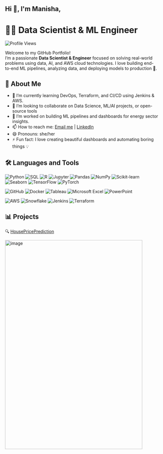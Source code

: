 ## Hi 👋, I'm Manisha,

# 👩‍💻 Data Scientist & ML Engineer

![Profile Views](https://komarev.com/ghpvc/?username=manishasas&label=Profile%20Views&color=0e75b6&style=flat)

Welcome to my GitHub Portfolio!  
I’m a passionate **Data Scientist & Engineer** focused on solving real-world problems using data, AI, and AWS cloud technologies. I love building end-to-end ML pipelines, analyzing data, and deploying models to production 🚀.

## 🌟 About Me

- 🌱 I’m currently learning DevOps, Terraform, and CI/CD using Jenkins & AWS.
- 👯 I’m looking to collaborate on Data Science, ML/AI projects, or open-source tools
- 🔭 I’m  worked on building ML pipelines and dashboards for energy sector insights.  
- 📫 How to reach me: [Email me](mailto:manisha.sasatte@gmail.com) | [LinkedIn](https://www.linkedin.com/in/manisha-sasatte/)
- 😄 Pronouns: she/her
- ⚡ Fun fact: I love creating beautiful dashboards and automating boring things 💡

## 🛠️ Languages and Tools

<!-- Programming & Data -->
![Python](https://img.shields.io/badge/Python-3776AB?style=flat&logo=python&logoColor=white)
![SQL](https://img.shields.io/badge/SQL-003B57?style=flat&logo=mysql&logoColor=white)
![R](https://img.shields.io/badge/R-276DC3?style=flat&logo=r&logoColor=white)
![Jupyter](https://img.shields.io/badge/Jupyter-F37626?style=flat&logo=jupyter&logoColor=white)
![Pandas](https://img.shields.io/badge/Pandas-150458?style=flat&logo=pandas&logoColor=white)
![NumPy](https://img.shields.io/badge/Numpy-013243?style=flat&logo=numpy&logoColor=white)
![Scikit-learn](https://img.shields.io/badge/Scikit--Learn-F7931E?style=flat&logo=scikit-learn&logoColor=white)
![Seaborn](https://img.shields.io/badge/Seaborn-2C2D72?style=flat&logo=python&logoColor=white)
![TensorFlow](https://img.shields.io/badge/TensorFlow-FF6F00?style=flat&logo=tensorflow&logoColor=white)
![PyTorch](https://img.shields.io/badge/PyTorch-EE4C2C?style=flat&logo=pytorch&logoColor=white)


<!-- Tools -->
![GitHub](https://img.shields.io/badge/GitHub-181717?style=flat&logo=github&logoColor=white)
![Docker](https://img.shields.io/badge/Docker-2496ED?style=flat&logo=docker&logoColor=white)
![Tableau](https://img.shields.io/badge/Tableau-E97627?style=flat&logo=tableau&logoColor=white)
![Microsoft Excel](https://img.shields.io/badge/Excel-217346?style=flat&logo=microsoft-excel&logoColor=white)
![PowerPoint](https://img.shields.io/badge/PowerPoint-B7472A?style=flat&logo=microsoft-powerpoint&logoColor=white)

<!-- Cloud & DevOps -->
![AWS](https://img.shields.io/badge/AWS-232F3E?style=flat&logo=amazon-aws&logoColor=white)
![Snowflake](https://img.shields.io/badge/Snowflake-56B9DA?style=flat&logo=snowflake&logoColor=white)
![Jenkins](https://img.shields.io/badge/Jenkins-D24939?style=flat&logo=jenkins&logoColor=white)
![Terraform](https://img.shields.io/badge/Terraform-7B42BC?style=flat&logo=terraform&logoColor=white)


## 📊 Projects

🔍 [HousePricePrediction](https://github.com/manishasas/HousePricePrediction)

<img width="451" height="686" alt="image" src="https://github.com/user-attachments/assets/1a446d7c-ef29-408f-9144-47203f3abd51" />
